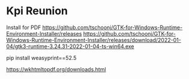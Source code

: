 # Kpi Reunion

Install for PDF
https://github.com/tschoonj/GTK-for-Windows-Runtime-Environment-Installer/releases
https://github.com/tschoonj/GTK-for-Windows-Runtime-Environment-Installer/releases/download/2022-01-04/gtk3-runtime-3.24.31-2022-01-04-ts-win64.exe

 pip install weasyprint==52.5
 
https://wkhtmltopdf.org/downloads.html